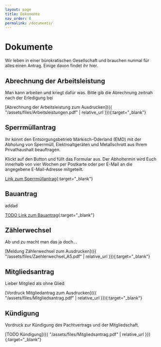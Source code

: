 ```yaml
---
layout: page
title: Dokumente
nav_order: 6
permalink: /documents/
---
```


# Dokumente

Wir leben in einer bürokratischen Gesellschaft und brauchen nunmal für alles einen Antrag.
Einige davon findet ihr hier.

## Abrechnung der Arbeitsleistung

Man kann arbeiten und kriegt dafür was. Bitte gib die Abrechnung zeitnah nach der Erledigung bei

[Abrechnung der Arbeitsleistung zum Ausdrucken]({{ "/assets/files/Arbeitsleistungen.pdf" | relative_url }}){:target="_blank"}


## Sperrmüllantrag

Ihr könnt den Entsorgungsbetrieb Märkisch-Oderland (EMO) mit der Abholung von Sperrmüll, Elektroaltgeräten und Metallschrott aus Ihrem Privathaushalt beauftragen.

Klickt auf den Button und füllt das Formular aus. Der Abholtermin wird Euch innerhalb von vier Wochen per Postkarte oder per E-Mail an die angegebene E-Mail-Adresse mitgeteilt.

[Link zum Sperrmüllantrag](https://www.entsorgungsbetrieb-mol.de/de/anmeldungformular_sperrmuell.html){:target="_blank"}


## Bauantrag

addad

[TODO Link zum Bauantrag](#){:target="_blank"}


## Zählerwechsel

Ab und zu macht man das ja doch...

[Meldung Zählerwechsel zum Ausdrucken]({{ "/assets/files/Zaehlerwechsel_A5.pdf" | relative_url }}){:target="_blank"}


## Mitgliedsantrag

Lieber Mitglied als ohne Glied

[Vordruck Mitgliedantrag zum Ausdrucken]({{ "/assets/files/Mitgliedsantrag.pdf" | relative_url }}){:target="_blank"}


## Kündigung
Vordruck zur Kündigung des Pachtvertrags und der Mitgliedschaft.

[TODO Kündigung]({{ "/assets/files/Mitgliedsantrag.pdf" | relative_url }}){:target="_blank"}
